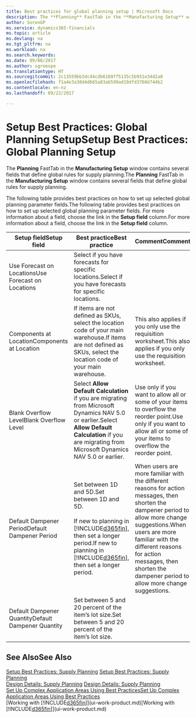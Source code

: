 ```yaml
---
title: Best practices for global planning setup | Microsoft Docs
description: The **Planning** FastTab in the **Manufacturing Setup** window contains several fields that define global rules for supply planning.
author: SorenGP
ms.service: dynamics365-financials
ms.topic: article
ms.devlang: na
ms.tgt_pltfrm: na
ms.workload: na
ms.search.keywords: 
ms.date: 09/08/2017
ms.author: sgroespe
ms.translationtype: HT
ms.sourcegitcommit: 2c13559bb3dc44cdb61697f5135c5b931e34d2a8
ms.openlocfilehash: f1a4e3a30d4d665a83ab599ad19dfd3760d744b2
ms.contentlocale: en-nz
ms.lasthandoff: 09/22/2017

---
```

# <a name="setup-best-practices-global-planning-setup"></a><span data-ttu-id="c1382-103">Setup Best Practices: Global Planning Setup</span><span class="sxs-lookup"><span data-stu-id="c1382-103">Setup Best Practices: Global Planning Setup</span></span>
<span data-ttu-id="c1382-104">The **Planning** FastTab in the **Manufacturing Setup** window contains several fields that define global rules for supply planning.</span><span class="sxs-lookup"><span data-stu-id="c1382-104">The **Planning** FastTab in the **Manufacturing Setup** window contains several fields that define global rules for supply planning.</span></span>  

 <span data-ttu-id="c1382-105">The following table provides best practices on how to set up selected global planning parameter fields.</span><span class="sxs-lookup"><span data-stu-id="c1382-105">The following table provides best practices on how to set up selected global planning parameter fields.</span></span> <span data-ttu-id="c1382-106">For more information about a field, choose the link in the **Setup field** column.</span><span class="sxs-lookup"><span data-stu-id="c1382-106">For more information about a field, choose the link in the **Setup field** column.</span></span>  

|<span data-ttu-id="c1382-107">Setup field</span><span class="sxs-lookup"><span data-stu-id="c1382-107">Setup field</span></span>|<span data-ttu-id="c1382-108">Best practice</span><span class="sxs-lookup"><span data-stu-id="c1382-108">Best practice</span></span>|<span data-ttu-id="c1382-109">Comment</span><span class="sxs-lookup"><span data-stu-id="c1382-109">Comment</span></span>|  
|-----------------|-------------------|-------------|  
|<span data-ttu-id="c1382-110">Use Forecast on Locations</span><span class="sxs-lookup"><span data-stu-id="c1382-110">Use Forecast on Locations</span></span>|<span data-ttu-id="c1382-111">Select if you have forecasts for specific locations.</span><span class="sxs-lookup"><span data-stu-id="c1382-111">Select if you have forecasts for specific locations.</span></span>||  
|<span data-ttu-id="c1382-112">Components at Location</span><span class="sxs-lookup"><span data-stu-id="c1382-112">Components at Location</span></span>|<span data-ttu-id="c1382-113">If items are not defined as SKUs, select the location code of your main warehouse.</span><span class="sxs-lookup"><span data-stu-id="c1382-113">If items are not defined as SKUs, select the location code of your main warehouse.</span></span>|<span data-ttu-id="c1382-114">This also applies if you only use the requisition worksheet.</span><span class="sxs-lookup"><span data-stu-id="c1382-114">This also applies if you only use the requisition worksheet.</span></span>|  
|<span data-ttu-id="c1382-115">Blank Overflow Level</span><span class="sxs-lookup"><span data-stu-id="c1382-115">Blank Overflow Level</span></span>|<span data-ttu-id="c1382-116">Select **Allow Default Calculation** if you are migrating from Microsoft Dynamics NAV 5.0 or earlier.</span><span class="sxs-lookup"><span data-stu-id="c1382-116">Select **Allow Default Calculation** if you are migrating from Microsoft Dynamics NAV 5.0 or earlier.</span></span>|<span data-ttu-id="c1382-117">Use only if you want to allow all or some of your items to overflow the reorder point.</span><span class="sxs-lookup"><span data-stu-id="c1382-117">Use only if you want to allow all or some of your items to overflow the reorder point.</span></span>|  
|<span data-ttu-id="c1382-118">Default Dampener Period</span><span class="sxs-lookup"><span data-stu-id="c1382-118">Default Dampener Period</span></span>|<span data-ttu-id="c1382-119">Set between 1D and 5D.</span><span class="sxs-lookup"><span data-stu-id="c1382-119">Set between 1D and 5D.</span></span><br /><br /> <span data-ttu-id="c1382-120">If new to planning in [!INCLUDE[d365fin](includes/d365fin_md.md)], then set a longer period.</span><span class="sxs-lookup"><span data-stu-id="c1382-120">If new to planning in [!INCLUDE[d365fin](includes/d365fin_md.md)], then set a longer period.</span></span>|<span data-ttu-id="c1382-121">When users are more familiar with the different reasons for action messages, then shorten the dampener period to allow more change suggestions.</span><span class="sxs-lookup"><span data-stu-id="c1382-121">When users are more familiar with the different reasons for action messages, then shorten the dampener period to allow more change suggestions.</span></span>|  
|<span data-ttu-id="c1382-122">Default Dampener Quantity</span><span class="sxs-lookup"><span data-stu-id="c1382-122">Default Dampener Quantity</span></span>|<span data-ttu-id="c1382-123">Set between 5 and 20 percent of the item’s lot size.</span><span class="sxs-lookup"><span data-stu-id="c1382-123">Set between 5 and 20 percent of the item’s lot size.</span></span>||  

## <a name="see-also"></a><span data-ttu-id="c1382-124">See Also</span><span class="sxs-lookup"><span data-stu-id="c1382-124">See Also</span></span>  
 <span data-ttu-id="c1382-125">[Setup Best Practices: Supply Planning](setup-best-practices-supply-planning.md) </span><span class="sxs-lookup"><span data-stu-id="c1382-125">[Setup Best Practices: Supply Planning](setup-best-practices-supply-planning.md) </span></span>  
 <span data-ttu-id="c1382-126">[Design Details: Supply Planning](design-details-supply-planning.md) </span><span class="sxs-lookup"><span data-stu-id="c1382-126">[Design Details: Supply Planning](design-details-supply-planning.md) </span></span>  
 [<span data-ttu-id="c1382-127">Set Up Complex Application Areas Using Best Practices</span><span class="sxs-lookup"><span data-stu-id="c1382-127">Set Up Complex Application Areas Using Best Practices</span></span>](set-up-complex-application-areas-using-best-practices.md)  
 <span data-ttu-id="c1382-128">[Working with [!INCLUDE[d365fin](includes/d365fin_md.md)]](ui-work-product.md)</span><span class="sxs-lookup"><span data-stu-id="c1382-128">[Working with [!INCLUDE[d365fin](includes/d365fin_md.md)]](ui-work-product.md)</span></span>

